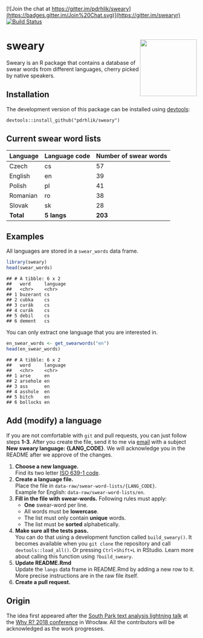
<!-- README.md is generated from README.Rmd. Please edit this file. -->

[![Join the chat at
https://gitter.im/pdrhlik/sweary](https://badges.gitter.im/Join%20Chat.svg)](https://gitter.im/swearyr)
[![Build
Status](https://travis-ci.org/pdrhlik/sweary.svg?branch=master)](https://travis-ci.org/pdrhlik/sweary)

# sweary <img src="sticker/sweary-sticker.png" align="right" width="150" />

Sweary is an R package that contains a database of swear words from
different languages, cherry picked by native speakers.

## Installation

The development version of this package can be installed using
[devtools](https://github.com/r-lib/devtools):

    devtools::install_github("pdrhlik/sweary")

## Current swear word lists

| Language  | Language code | Number of swear words |
| --------- | ------------- | --------------------- |
| Czech     | cs            | 57                    |
| English   | en            | 39                    |
| Polish    | pl            | 41                    |
| Romanian  | ro            | 38                    |
| Slovak    | sk            | 28                    |
| **Total** | **5 langs**   | **203**               |

## Examples

All languages are stored in a `swear_words` data frame.

``` r
library(sweary)
head(swear_words)
```

    ## # A tibble: 6 x 2
    ##   word     language
    ##   <chr>    <chr>   
    ## 1 buzerant cs      
    ## 2 cubka    cs      
    ## 3 curák    cs      
    ## 4 curák    cs      
    ## 5 debil    cs      
    ## 6 dement   cs

You can only extract one language that you are interested in.

``` r
en_swear_words <- get_swearwords("en")
head(en_swear_words)
```

    ## # A tibble: 6 x 2
    ##   word     language
    ##   <chr>    <chr>   
    ## 1 arse     en      
    ## 2 arsehole en      
    ## 3 ass      en      
    ## 4 asshole  en      
    ## 5 bitch    en      
    ## 6 bollocks en

## Add (modify) a language

If you are not comfortable with `git` and pull requests, you can just
follow steps **1-3**. After you create the file, send it to me via
[email](mailto:patrik.drhlik@gmail.com) with a subject **New sweary
language: {LANG\_CODE}**. We will acknowledge you in the README after we
approve of the changes.

1.  **Choose a new language.**  
    Find its two letter [ISO 639-1
    code](https://en.wikipedia.org/wiki/List_of_ISO_639-1_codes).
2.  **Create a language file.**  
    Place the file in `data-raw/swear-word-lists/{LANG_CODE}`.  
    Example for English: `data-raw/swear-word-lists/en`.
3.  **Fill in the file with swear-words.** Following rules must apply:
      - **One** swear-word per line.
      - All words must be **lowercase**.
      - The list must only contain **unique** words.
      - The list must be **sorted** alphabetically.
4.  **Make sure all the tests pass.**  
    You can do that using a development function called
    `build_sweary()`. It becomes available when you `git clone` the
    repository and call `devtools::load_all()`. Or pressing
    `Ctrl+Shift+L` in RStudio. Learn more about calling this function
    using `?build_sweary`.
5.  **Update README.Rmd**  
    Update the `langs` data frame in README.Rmd by adding a new row to
    it. More precise instructions are in the raw file itself.
6.  **Create a pull request.**

## Origin

The idea first appeared after the [South Park text analysis lightning
talk](https://github.com/pdrhlik/southparktalk-whyr2018) at the [Why
R? 2018 conference](http://whyr2018.pl/) in Wrocław. All the
contributors will be acknowledged as the work progresses.
